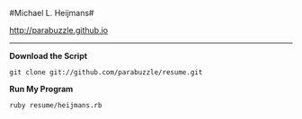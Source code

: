 #Michael L. Heijmans#

http://parabuzzle.github.io

---

**Download the Script**
```
git clone git://github.com/parabuzzle/resume.git
```

**Run My Program**
```
ruby resume/heijmans.rb
```
